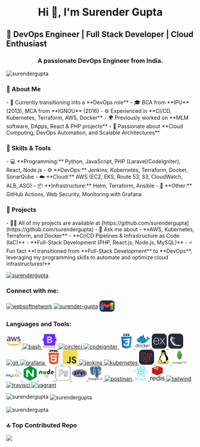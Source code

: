 <h1 align="center">Hi 👋, I'm Surender Gupta</h1>
<h2>🚀 DevOps Engineer | Full Stack Developer | Cloud Enthusiast</h2>
<h3 align="center">A passionate DevOps Engineer from India. </h3>

<p align="left"> <img src="https://komarev.com/ghpvc/?username=surendergupta&label=Profile%20views&color=0e75b6&style=flat" alt="surendergupta" /> </p>

<h3 align="left">🔹 About Me</h3>
- 💼 Currently transitioning into a **DevOps role**
- 🎓 BCA from **IPU** (2013), MCA from **IGNOU** (2016)
- ⚙️ Experienced in **CI/CD, Kubernetes, Terraform, AWS, Docker**
- 🌍 Previously worked on **MLM software, DApps, React & PHP projects**
- 🚀 Passionate about **Cloud Computing, DevOps Automation, and Scalable Architectures**

<h3 align="left">🔹 Skills & Tools</h3>
- 💻 **Programming:** Python, JavaScript, PHP (Laravel/CodeIgniter), React, Node.js  
- ⚙️ **DevOps:** Jenkins, Kubernetes, Terraform, Docker, SonarQube  
- ☁️ **Cloud:** AWS (EC2, EKS, Route 53, S3, CloudWatch, ALB, ASG)  
- 📦 **Infrastructure:** Helm, Terraform, Ansible  
- 🔗 **Other:** GitHub Actions, Web Security, Monitoring with Grafana

<h3 align="left">🔹 Projects</h3>
- 👨‍💻 All of my projects are available at [https://github.com/surendergupta](https://github.com/surendergupta)
- 💬 Ask me about
    - **AWS, Kubernetes, Terraform, and Docker**
    - **CI/CD Pipelines & Infrastructure as Code (IaC)**
    - **Full-Stack Development (PHP, React.js, Node.js, MySQL)**
- ⚡ Fun fact **I transitioned from **Full-Stack Development** to **DevOps**, leveraging my programming skills to automate and optimize cloud infrastructures!**

<p align="left"> <a href="https://github.com/surendergupta/github-profile-trophy"><img src="https://github-profile-trophy.vercel.app/?username=surendergupta&margin-w=15&margin-h=15" alt="surendergupta" /></a> </p>

<h3 align="left">Connect with me:</h3>
<p align="left">
<a href="https://twitter.com/websoftnetwork" target="blank"><img align="center" src="https://raw.githubusercontent.com/rahuldkjain/github-profile-readme-generator/master/src/images/icons/Social/twitter.svg" alt="websoftnetwork" height="30" width="40" /></a>
<a href="https://linkedin.com/in/surender-gupta" target="blank"><img align="center" src="https://raw.githubusercontent.com/rahuldkjain/github-profile-readme-generator/master/src/images/icons/Social/linked-in-alt.svg" alt="surender-gupta" height="30" width="40" /></a>
<a href="mailto:gupta.surender.1990@gmail.com" target="blank"><img align="center" src="https://github.com/tandpfun/skill-icons/blob/main/icons/Gmail-Dark.svg" alt="gupta.surender.1990@gmail.com" height="30" width="40" /></a>
</p>

<h3 align="left">Languages and Tools:</h3>
<p align="left"> <a href="https://aws.amazon.com" target="_blank" rel="noreferrer"> <img src="https://raw.githubusercontent.com/devicons/devicon/master/icons/amazonwebservices/amazonwebservices-original-wordmark.svg" alt="aws" width="40" height="40"/> </a> <a href="https://www.gnu.org/software/bash/" target="_blank" rel="noreferrer"> <img src="https://www.vectorlogo.zone/logos/gnu_bash/gnu_bash-icon.svg" alt="bash" width="40" height="40"/> </a> <a href="https://getbootstrap.com" target="_blank" rel="noreferrer"> <img src="https://raw.githubusercontent.com/devicons/devicon/master/icons/bootstrap/bootstrap-plain-wordmark.svg" alt="bootstrap" width="40" height="40"/> </a> <a href="https://circleci.com" target="_blank" rel="noreferrer"> <img src="https://www.vectorlogo.zone/logos/circleci/circleci-icon.svg" alt="circleci" width="40" height="40"/> </a> <a href="https://codeigniter.com" target="_blank" rel="noreferrer"> <img src="https://cdn.worldvectorlogo.com/logos/codeigniter.svg" alt="codeigniter" width="40" height="40"/> </a> <a href="https://www.w3schools.com/css/" target="_blank" rel="noreferrer"> <img src="https://raw.githubusercontent.com/devicons/devicon/master/icons/css3/css3-original-wordmark.svg" alt="css3" width="40" height="40"/> </a> <a href="https://www.docker.com/" target="_blank" rel="noreferrer"> <img src="https://raw.githubusercontent.com/devicons/devicon/master/icons/docker/docker-original-wordmark.svg" alt="docker" width="40" height="40"/> </a> <a href="https://expressjs.com" target="_blank" rel="noreferrer"> <img src="https://github.com/tandpfun/skill-icons/blob/main/icons/ExpressJS-Dark.svg" alt="express" width="40" height="40"/> </a> <a href="https://flask.palletsprojects.com/" target="_blank" rel="noreferrer"> <img src="https://github.com/tandpfun/skill-icons/blob/main/icons/Flask-Dark.svg" alt="flask" width="40" height="40"/> </a> <a href="https://git-scm.com/" target="_blank" rel="noreferrer"> <img src="https://www.vectorlogo.zone/logos/git-scm/git-scm-icon.svg" alt="git" width="40" height="40"/> </a> <a href="https://grafana.com" target="_blank" rel="noreferrer"> <img src="https://www.vectorlogo.zone/logos/grafana/grafana-icon.svg" alt="grafana" width="40" height="40"/> </a> <a href="https://www.w3.org/html/" target="_blank" rel="noreferrer"> <img src="https://raw.githubusercontent.com/devicons/devicon/master/icons/html5/html5-original-wordmark.svg" alt="html5" width="40" height="40"/> </a> <a href="https://developer.mozilla.org/en-US/docs/Web/JavaScript" target="_blank" rel="noreferrer"> <img src="https://raw.githubusercontent.com/devicons/devicon/master/icons/javascript/javascript-original.svg" alt="javascript" width="40" height="40"/> </a> <a href="https://www.jenkins.io" target="_blank" rel="noreferrer"> <img src="https://www.vectorlogo.zone/logos/jenkins/jenkins-icon.svg" alt="jenkins" width="40" height="40"/> </a> <a href="https://kubernetes.io" target="_blank" rel="noreferrer"> <img src="https://www.vectorlogo.zone/logos/kubernetes/kubernetes-icon.svg" alt="kubernetes" width="40" height="40"/> </a> <a href="https://laravel.com/" target="_blank" rel="noreferrer"> <img src="https://github.com/tandpfun/skill-icons/blob/main/icons/Laravel-Dark.svg" alt="laravel" width="40" height="40"/> </a> <a href="https://www.linux.org/" target="_blank" rel="noreferrer"> <img src="https://raw.githubusercontent.com/devicons/devicon/master/icons/linux/linux-original.svg" alt="linux" width="40" height="40"/> </a> <a href="https://www.mongodb.com/" target="_blank" rel="noreferrer"> <img src="https://raw.githubusercontent.com/devicons/devicon/master/icons/mongodb/mongodb-original-wordmark.svg" alt="mongodb" width="40" height="40"/> </a> <a href="https://www.mysql.com/" target="_blank" rel="noreferrer"> <img src="https://raw.githubusercontent.com/devicons/devicon/master/icons/mysql/mysql-original-wordmark.svg" alt="mysql" width="40" height="40"/> </a> <a href="https://www.nginx.com" target="_blank" rel="noreferrer"> <img src="https://raw.githubusercontent.com/devicons/devicon/master/icons/nginx/nginx-original.svg" alt="nginx" width="40" height="40"/> </a> <a href="https://nodejs.org" target="_blank" rel="noreferrer"> <img src="https://raw.githubusercontent.com/devicons/devicon/master/icons/nodejs/nodejs-original-wordmark.svg" alt="nodejs" width="40" height="40"/> </a> <a href="https://www.photoshop.com/en" target="_blank" rel="noreferrer"> <img src="https://raw.githubusercontent.com/devicons/devicon/master/icons/photoshop/photoshop-line.svg" alt="photoshop" width="40" height="40"/> </a> <a href="https://www.php.net" target="_blank" rel="noreferrer"> <img src="https://raw.githubusercontent.com/devicons/devicon/master/icons/php/php-original.svg" alt="php" width="40" height="40"/> </a> <a href="https://www.postgresql.org" target="_blank" rel="noreferrer"> <img src="https://raw.githubusercontent.com/devicons/devicon/master/icons/postgresql/postgresql-original-wordmark.svg" alt="postgresql" width="40" height="40"/> </a> <a href="https://postman.com" target="_blank" rel="noreferrer"> <img src="https://www.vectorlogo.zone/logos/getpostman/getpostman-icon.svg" alt="postman" width="40" height="40"/> </a> <a href="https://reactjs.org/" target="_blank" rel="noreferrer"> <img src="https://raw.githubusercontent.com/devicons/devicon/master/icons/react/react-original-wordmark.svg" alt="react" width="40" height="40"/> </a> <a href="https://redis.io" target="_blank" rel="noreferrer"> <img src="https://raw.githubusercontent.com/devicons/devicon/master/icons/redis/redis-original-wordmark.svg" alt="redis" width="40" height="40"/> </a> <a href="https://tailwindcss.com/" target="_blank" rel="noreferrer"> <img src="https://www.vectorlogo.zone/logos/tailwindcss/tailwindcss-icon.svg" alt="tailwind" width="40" height="40"/> </a> <a href="https://travis-ci.org" target="_blank" rel="noreferrer"> <img src="https://www.vectorlogo.zone/logos/travis-ci/travis-ci-icon.svg" alt="travisci" width="40" height="40"/> </a> <a href="https://www.vagrantup.com/" target="_blank" rel="noreferrer"> <img src="https://www.vectorlogo.zone/logos/vagrantup/vagrantup-icon.svg" alt="vagrant" width="40" height="40"/> </a> </p>

<p><img align="left" src="https://github-readme-stats.vercel.app/api/top-langs?username=surendergupta&show_icons=true&locale=en&layout=compact" alt="surendergupta" /></p>

<p>&nbsp;<img align="center" src="https://github-readme-stats.vercel.app/api?username=surendergupta&show_icons=true&locale=en" alt="surendergupta" /></p>

<p><img align="center" src="https://github-readme-streak-stats.herokuapp.com/?user=surendergupta&" alt="surendergupta" /></p>

### 🔝 Top Contributed Repo
![](https://github-contributor-stats.vercel.app/api?username=surendergupta&limit=5&theme=flat&combine_all_yearly_contributions=true)

    
